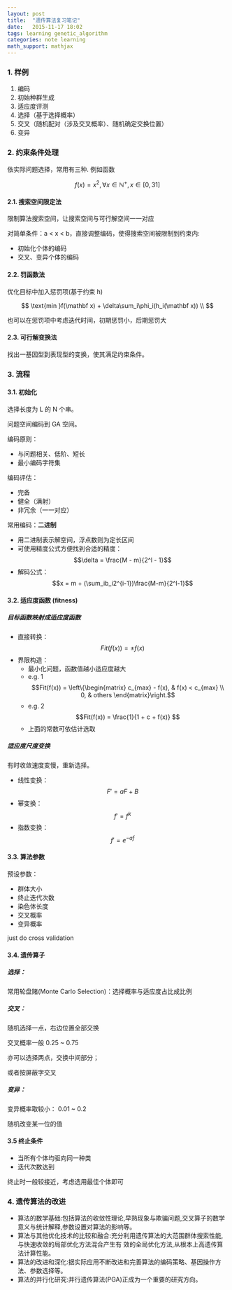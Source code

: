 ```yaml
---
layout: post
title:  "遗传算法复习笔记"
date:   2015-11-17 18:02
tags: learning genetic_algorithm 
categories: note learning
math_support: mathjax
---
```


### 1. 样例

1. 编码
2. 初始种群生成
3. 适应度评测
4. 选择（基于选择概率）
5. 交叉（随机配对（涉及交叉概率）、随机确定交换位置）
6. 变异

### 2. 约束条件处理

依实际问题选择，常用有三种. 例如函数

$$f(x) = x^2, \forall x\in \mathbb N^+ , x \in [0, 31]$$

#### 2.1. 搜索空间限定法

限制算法搜索空间，让搜索空间与可行解空间一一对应

对简单条件：a < x < b，直接调整编码，使得搜索空间被限制到约束内:

* 初始化个体的编码
* 交叉、变异个体的编码

#### 2.2. 罚函数法

优化目标中加入惩罚项(基于约束 h)

$$
\text{min }f(\mathbf x) + \delta\sum_i\phi_i(h_i(\mathbf x)) \\
$$

也可以在惩罚项中考虑迭代时间，初期惩罚小，后期惩罚大

#### 2.3. 可行解变换法

找出一基因型到表现型的变换，使其满足约束条件。

### 3. 流程

#### 3.1. 初始化

选择长度为 L 的 N 个串。

问题空间编码到 GA 空间。

编码原则：

* 与问题相关、低阶、短长
* 最小编码字符集

编码评估：

* 完备
* 健全（满射）
* 非冗余（一一对应）

常用编码：**二进制**

* 用二进制表示解空间，浮点数则为定长区间
* 可使用精度公式方便找到合适的精度：$$\delta = \frac{M - m}{2^l - 1}$$
* 解码公式：$$x = m + (\sum_ib_i2^{i-1})\frac{M-m}{2^l-1}$$

#### 3.2. 适应度函数 (fitness)

##### 目标函数映射成适应度函数

* 直接转换：$$Fit(f(x)) = \pm f(x) $$
* 界限构造：
  * 最小化问题，函数值越小适应度越大
  * e.g. 1 $$Fit(f(x)) = \left\{\begin{matrix} c_{max} - f(x), & f(x) < c_{max} \\ 0, & others \end{matrix}\right.$$
  * e.g. 2 $$Fit(f(x)) = \frac{1}{1 + c + f(x)} $$
  * 上面的常数可依估计选取

##### 适应度尺度变换

有时收敛速度变慢，重新选择。

- 线性变换：$$F' = aF + B$$
- 幂变换：$$f' = f^k$$
- 指数变换：$$f' = e^{-af}$$

#### 3.3. 算法参数

预设参数：

- 群体大小
- 终止迭代次数
- 染色体长度
- 交叉概率
- 变异概率

just do cross validation

#### 3.4. 遗传算子

##### 选择：

常用轮盘赌(Monte Carlo Selection)：选择概率与适应度占比成比例

##### 交叉：

随机选择一点，右边位置全部交换

交叉概率一般 0.25 ~ 0.75

亦可以选择两点，交换中间部分；

或者按屏蔽字交叉

##### 变异：

变异概率取较小： 0.01 ~ 0.2

随机改变某一位的值

#### 3.5 终止条件

- 当所有个体均驱向同一种类
- 迭代次数达到

终止时一般较接近，考虑选用最佳个体即可

### 4. 遗传算法的改进

- 算法的数学基础:包括算法的收敛性理论,早熟现象与欺骗问题,交叉算子的数学意义与统计解释,参数设置对算法的影响等。
- 算法与其他优化技术的比较和融合:充分利用遗传算法的大范围群体搜索性能,与快速收敛的局部优化方法混合产生有 效的全局优化方法,从根本上高遗传算法计算性能。
- 算法的改进和深化:据实际应用不断改进和完善算法的编码策略、基因操作方法、参数选择等。
- 算法的并行化研究:并行遗传算法(PGA)正成为一个重要的研究方向。

